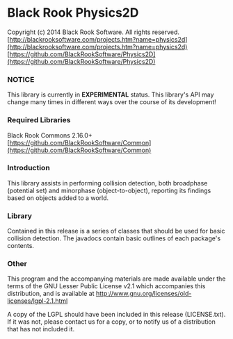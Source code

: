 # Black Rook Physics2D

Copyright (c) 2014 Black Rook Software. All rights reserved.  
[http://blackrooksoftware.com/projects.htm?name=physics2d](http://blackrooksoftware.com/projects.htm?name=physics2d)  
[https://github.com/BlackRookSoftware/Physics2D](https://github.com/BlackRookSoftware/Physics2D)

### NOTICE

This library is currently in **EXPERIMENTAL** status. This library's API
may change many times in different ways over the course of its development!

### Required Libraries

Black Rook Commons 2.16.0+  
[https://github.com/BlackRookSoftware/Common](https://github.com/BlackRookSoftware/Common)

### Introduction

This library assists in performing collision detection, both broadphase (potential set) 
and minorphase (object-to-object), reporting its findings based on objects added to a
world.

### Library

Contained in this release is a series of classes that should be used for basic
collision detection. The javadocs contain basic outlines of each package's 
contents.

### Other

This program and the accompanying materials
are made available under the terms of the GNU Lesser Public License v2.1
which accompanies this distribution, and is available at
http://www.gnu.org/licenses/old-licenses/lgpl-2.1.html

A copy of the LGPL should have been included in this release (LICENSE.txt).
If it was not, please contact us for a copy, or to notify us of a distribution
that has not included it. 
